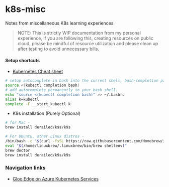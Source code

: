 # k8s-misc
Notes from miscellaneous K8s learning experiences

> NOTE: This is strictly WIP documentation from my personal experience, if you are following this, creating resources on public cloud, please be mindful of resource utilization and please clean up after testing to avoid unnecessary bills.

#### Setup shortcuts

- [Kubernetes Cheat sheet](https://kubernetes.io/docs/reference/kubectl/cheatsheet/)
```bash
# setup autocomplete in bash into the current shell, bash-completion package should be installed first.
source <(kubectl completion bash)
# add autocomplete permanently to your bash shell.
echo "source <(kubectl completion bash)" >> ~/.bashrc
alias k=kubectl
complete -F __start_kubectl k
```

- K9s installation (Purely Optional)
```bash
# for Mac -
brew install derailed/k9s/k9s

# For Ubuntu, other Linux distros - 
/bin/bash -c "$(curl -fsSL https://raw.githubusercontent.com/Homebrew/install/HEAD/install.sh)"
eval "$(/home/linuxbrew/.linuxbrew/bin/brew shellenv)"
brew doctor
brew install derailed/k9s/k9s
```

### Navigation links

- [Gloo Edge on Azure Kubernetes Services](https://github.com/find-arka/k8s-misc/blob/v0.0.3/API-Gateway/README.md)

